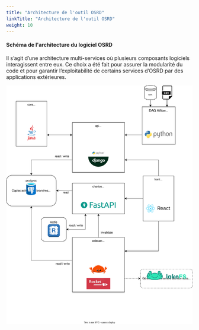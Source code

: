 ```yaml
---
title: "Architecture de l'outil OSRD"
linkTitle: "Architecture de l'outil OSRD"
weight: 10
---
```


#### Schéma de l'architecture du logiciel OSRD

Il s’agit d’une  architecture multi-services où plusieurs composants logiciels interagissent entre eux. Ce choix a été fait pour assurer la modularité du code et pour garantir l’exploitabilité de certains services d’OSRD par des applications extérieures.

![Architecture](architecture.svg)

